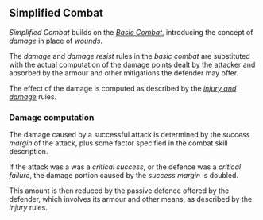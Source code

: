 ## Simplified Combat

_Simplified Combat_ builds on the [_Basic Combat_](#basic-Combat), introducing
the concept of _damage_ in place of _wounds_.

The _damage_ and _damage resist_ rules in the _basic combat_ are substituted
with the actual computation of the damage points dealt by the attacker and
absorbed by the armour and other mitigations the defender may offer.

The effect of the damage is computed as described by the
[_injury and damage_](#injury-and-damage) rules.

### Damage computation

The damage caused by a successful attack is determined by the _success margin_
of the attack, plus some factor specified in the combat skill description.

If the attack was a was a _critical success_, or the defence was a
_critical failure_, the damage portion caused by the _success margin_ is
doubled.

This amount is then reduced by the passive defence offered by the defender,
which involves its armour and other means, as described by the _injury_ rules.
